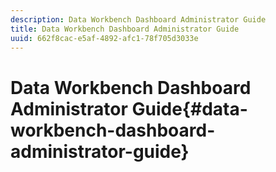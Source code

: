 ```yaml
---
description: Data Workbench Dashboard Administrator Guide
title: Data Workbench Dashboard Administrator Guide
uuid: 662f8cac-e5af-4892-afc1-78f705d3033e
---
```


# Data Workbench Dashboard Administrator Guide{#data-workbench-dashboard-administrator-guide}

